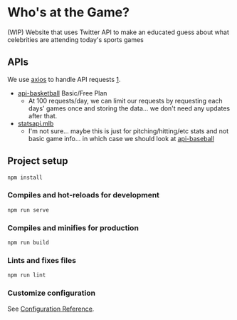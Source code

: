# Who's at the Game?
(WIP) Website that uses Twitter API to make an educated guess about what celebrities are attending today's sports games

## APIs

We use [axios](https://www.npmjs.com/package/axios) to handle API requests [1](https://www.section.io/engineering-education/how-to-interact-with-an-api-from-a-vuejs-application/).

* [api-basketball](https://www.api-basketball.com/) Basic/Free Plan
    * At 100 requests/day, we can limit our requests by requesting each days' games once and storing the data... we don't need any updates after that.
* [statsapi.mlb](https://statsapi.mlb.com/docs/login?referrerUrl=https://statsapi.mlb.com/docs/)
    * I'm not sure... maybe this is just for pitching/hitting/etc stats and not basic game info... in which case we should look at [api-baseball](https://api-sports.io/documentation/baseball/v1)

## Project setup
```
npm install
```

### Compiles and hot-reloads for development
```
npm run serve
```

### Compiles and minifies for production
```
npm run build
```

### Lints and fixes files
```
npm run lint
```

### Customize configuration
See [Configuration Reference](https://cli.vuejs.org/config/).